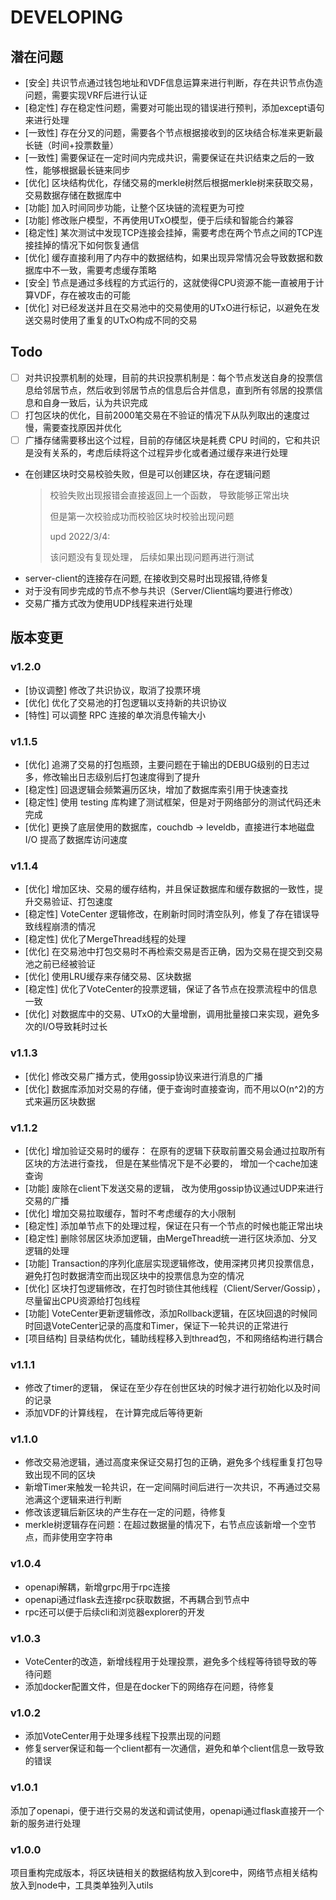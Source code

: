 # DEVELOPING

##  潜在问题

* [安全] 共识节点通过钱包地址和VDF信息运算来进行判断，存在共识节点伪造问题，需要实现VRF后进行认证
* [稳定性] 存在稳定性问题，需要对可能出现的错误进行预判，添加except语句来进行处理
* [一致性] 存在分叉的问题，需要各个节点根据接收到的区块结合标准来更新最长链（时间+投票数量）
* [一致性] 需要保证在一定时间内完成共识，需要保证在共识结束之后的一致性，能够根据最长链来同步
* [优化] 区块结构优化，存储交易的merkle树然后根据merkle树来获取交易，交易数据存储在数据库中
* [功能] 加入时间同步功能，让整个区块链的流程更为可控
* [功能] 修改账户模型，不再使用UTxO模型，便于后续和智能合约兼容
* [稳定性] 某次测试中发现TCP连接会挂掉，需要考虑在两个节点之间的TCP连接挂掉的情况下如何恢复通信
* [优化] 缓存直接利用了内存中的数据结构，如果出现异常情况会导致数据和数据库中不一致，需要考虑缓存策略
* [安全] 节点是通过多线程的方式运行的，这就使得CPU资源不能一直被用于计算VDF，存在被攻击的可能
* [优化] 对已经发送并且在交易池中的交易使用的UTxO进行标记，以避免在发送交易时使用了重复的UTxO构成不同的交易
## Todo

- [ ] 对共识投票机制的处理，目前的共识投票机制是：每个节点发送自身的投票信息给邻居节点，然后收到邻居节点的信息后合并信息，直到所有邻居的投票信息和自身一致后，认为共识完成
- [ ] 打包区块的优化，目前2000笔交易在不验证的情况下从队列取出的速度过慢，需要查找原因并优化
- [ ] 广播存储需要移出这个过程，目前的存储区块是耗费 CPU 时间的，它和共识是没有关系的，考虑后续将这个过程异步化或者通过缓存来进行处理

* 在创建区块时交易校验失败，但是可以创建区块，存在逻辑问题
  > 校验失败出现报错会直接返回上一个函数， 导致能够正常出块
  > 
  > 但是第一次校验成功而校验区块时校验出现问题
  > 
  > upd 2022/3/4:
  > 
  > 该问题没有复现处理， 后续如果出现问题再进行测试
* server-client的连接存在问题, 在接收到交易时出现报错,待修复
* 对于没有同步完成的节点不参与共识（Server/Client端均要进行修改）
* 交易广播方式改为使用UDP线程来进行处理

## 版本变更

### v1.2.0

* [协议调整] 修改了共识协议，取消了投票环境
* [优化] 优化了交易池的打包逻辑以支持新的共识协议
* [特性] 可以调整 RPC 连接的单次消息传输大小

### v1.1.5

* [优化] 追溯了交易的打包瓶颈，主要问题在于输出的DEBUG级别的日志过多，修改输出日志级别后打包速度得到了提升
* [稳定性] 回退逻辑会频繁遍历区块，增加了数据库索引用于快速查找
* [稳定性] 使用 testing 库构建了测试框架，但是对于网络部分的测试代码还未完成
* [优化] 更换了底层使用的数据库，couchdb -> leveldb，直接进行本地磁盘 I/O 提高了数据库访问速度

### v1.1.4

* [优化] 增加区块、交易的缓存结构，并且保证数据库和缓存数据的一致性，提升交易验证、打包速度
* [稳定性] VoteCenter 逻辑修改，在刷新时同时清空队列，修复了存在错误导致线程崩溃的情况
* [稳定性] 优化了MergeThread线程的处理
* [优化] 在交易池中打包交易时不再检索交易是否正确，因为交易在提交到交易池之前已经被验证
* [优化] 使用LRU缓存来存储交易、区块数据
* [稳定性] 优化了VoteCenter的投票逻辑，保证了各节点在投票流程中的信息一致
* [优化] 对数据库中的交易、UTxO的大量增删，调用批量接口来实现，避免多次的I/O导致耗时过长

### v1.1.3

* [优化] 修改交易广播方式，使用gossip协议来进行消息的广播
* [优化] 数据库添加对交易的存储，便于查询时直接查询，而不用以O(n^2)的方式来遍历区块数据

### v1.1.2

* [优化] 增加验证交易时的缓存： 在原有的逻辑下获取前置交易会通过拉取所有区块的方法进行查找， 但是在某些情况下是不必要的， 增加一个cache加速查询
* [功能] 废除在client下发送交易的逻辑， 改为使用gossip协议通过UDP来进行交易的广播
* [优化] 增加交易拉取缓存，暂时不考虑缓存的大小限制
* [稳定性] 添加单节点下的处理过程，保证在只有一个节点的时候也能正常出块
* [稳定性] 删除邻居区块添加逻辑，由MergeThread统一进行区块添加、分叉逻辑的处理
* [功能] Transaction的序列化底层实现逻辑修改，使用深拷贝拷贝投票信息，避免打包时数据清空而出现区块中的投票信息为空的情况
* [优化] 区块打包逻辑修改，在打包时锁住其他线程（Client/Server/Gossip），尽量留出CPU资源给打包线程
* [功能] VoteCenter更新逻辑修改，添加Rollback逻辑，在区块回退的时候同时回退VoteCenter记录的高度和Timer，保证下一轮共识的正常进行
* [项目结构] 目录结构优化，辅助线程移入到thread包，不和网络结构进行耦合

### v1.1.1

* 修改了timer的逻辑， 保证在至少存在创世区块的时候才进行初始化以及时间的记录
* 添加VDF的计算线程， 在计算完成后等待更新

### v1.1.0

* 修改交易池逻辑，通过高度来保证交易打包的正确，避免多个线程重复打包导致出现不同的区块
* 新增Timer来触发一轮共识，在一定间隔时间后进行一次共识，不再通过交易池满这个逻辑来进行判断
* 修改该逻辑后新区块的产生存在一定的问题，待修复
* merkle树逻辑存在问题：在超过数据量的情况下，右节点应该新增一个空节点，而非使用空字符串

### v1.0.4

* openapi解耦，新增grpc用于rpc连接
* openapi通过flask去连接rpc获取数据，不再耦合到节点中
* rpc还可以便于后续cli和浏览器explorer的开发

### v1.0.3

* VoteCenter的改造，新增线程用于处理投票，避免多个线程等待锁导致的等待问题
* 添加docker配置文件，但是在docker下的网络存在问题，待修复

### v1.0.2

* 添加VoteCenter用于处理多线程下投票出现的问题
* 修复server保证和每一个client都有一次通信，避免和单个client信息一致导致的错误

### v1.0.1

添加了openapi，便于进行交易的发送和调试使用，openapi通过flask直接开一个新的服务进行处理

### v1.0.0

项目重构完成版本，将区块链相关的数据结构放入到core中，网络节点相关结构放入到node中，工具类单独列入utils
